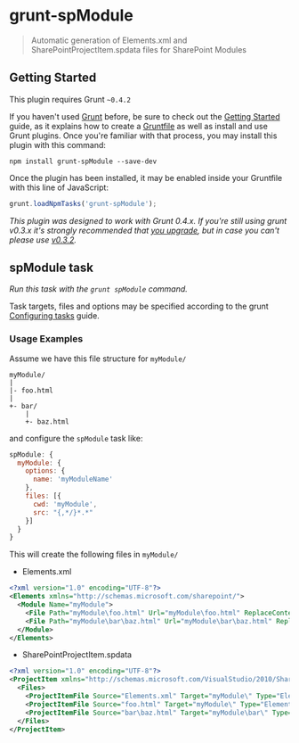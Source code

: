 # grunt-spModule

> Automatic generation of Elements.xml and SharePointProjectItem.spdata files for SharePoint Modules


## Getting Started
This plugin requires Grunt `~0.4.2`

If you haven't used [Grunt](http://gruntjs.com/) before, be sure to check out the [Getting Started](http://gruntjs.com/getting-started) guide, as it explains how to create a [Gruntfile](http://gruntjs.com/sample-gruntfile) as well as install and use Grunt plugins. Once you're familiar with that process, you may install this plugin with this command:

```shell
npm install grunt-spModule --save-dev
```

Once the plugin has been installed, it may be enabled inside your Gruntfile with this line of JavaScript:

```js
grunt.loadNpmTasks('grunt-spModule');
```

*This plugin was designed to work with Grunt 0.4.x. If you're still using grunt v0.3.x it's strongly recommended that [you upgrade](http://gruntjs.com/upgrading-from-0.3-to-0.4), but in case you can't please use [v0.3.2](https://github.com/gruntjs/grunt-contrib-clean/tree/grunt-0.3-stable).*


## spModule task
_Run this task with the `grunt spModule` command._

Task targets, files and options may be specified according to the grunt [Configuring tasks](http://gruntjs.com/configuring-tasks) guide.

### Usage Examples

Assume we have this file structure for `myModule/`

```
myModule/
|
|- foo.html
|
+- bar/
    |
    +- baz.html
```

and configure the `spModule` task like:

```js
spModule: {
  myModule: {
    options: {
      name: 'myModuleName'
    },
    files: [{
      cwd: 'myModule',
      src: "{,*/}*.*"
    }]
  }
}
```

This will create the following files in `myModule/`

  * Elements.xml

```xml
<?xml version="1.0" encoding="UTF-8"?>
<Elements xmlns="http://schemas.microsoft.com/sharepoint/">
  <Module Name="myModule">
    <File Path="myModule\foo.html" Url="myModule\foo.html" ReplaceContent="TRUE"/>
    <File Path="myModule\bar\baz.html" Url="myModule\bar\baz.html" ReplaceContent="TRUE"/>
  </Module>
</Elements>
```

  * SharePointProjectItem.spdata

```xml
<?xml version="1.0" encoding="UTF-8"?>
<ProjectItem xmlns="http://schemas.microsoft.com/VisualStudio/2010/SharePointTools/SharePointProjectItemModel" Type="Microsoft.VisualStudio.SharePoint.Module" DefaultFile="Elements.xml" SupportedTrustLevels="All" SupportedDeploymentScopes="Web, Site">
  <Files>
    <ProjectItemFile Source="Elements.xml" Target="myModule\" Type="ElementManifest"/>
    <ProjectItemFile Source="foo.html" Target="myModule\" Type="ElementFile"/>
    <ProjectItemFile Source="bar\baz.html" Target="myModule\bar\" Type="ElementFile"/>
  </Files>
</ProjectItem>
```
